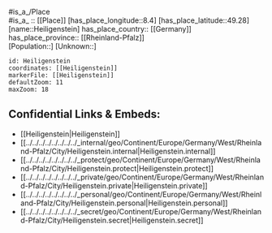 ﻿---
location: [49.28,8.4] 
mapzoom: [7,12] 
mapmarker: city 
type: City
tags:
- geo/City


SpocWebEntityId: 30852
isDeleted: false
confidential: public

---
#is_a_/Place  
#is_a_ :: [[Place]] 
[has_place_longitude::8.4] 
[has_place_latitude::49.28] 
[name::Heiligenstein] 
has_place_country:: [[Germany]]  
has_place_province:: [[Rheinland-Pfalz]]  
[Population::] 
[Unknown::] 


```leaflet
id: Heiligenstein
coordinates: [[Heiligenstein]] 
markerFile: [[Heiligenstein]] 
defaultZoom: 11 
maxZoom: 18
```


## Confidential Links & Embeds: 
- [[Heiligenstein|Heiligenstein]]  
- [[../../../../../../../../_internal/geo/Continent/Europe/Germany/West/Rheinland-Pfalz/City/Heiligenstein.internal|Heiligenstein.internal]] 
- [[../../../../../../../../_protect/geo/Continent/Europe/Germany/West/Rheinland-Pfalz/City/Heiligenstein.protect|Heiligenstein.protect]] 
- [[../../../../../../../../_private/geo/Continent/Europe/Germany/West/Rheinland-Pfalz/City/Heiligenstein.private|Heiligenstein.private]] 
- [[../../../../../../../../_personal/geo/Continent/Europe/Germany/West/Rheinland-Pfalz/City/Heiligenstein.personal|Heiligenstein.personal]] 
- [[../../../../../../../../_secret/geo/Continent/Europe/Germany/West/Rheinland-Pfalz/City/Heiligenstein.secret|Heiligenstein.secret]] 
